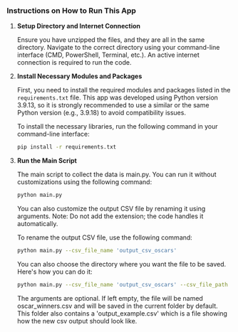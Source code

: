 ### Instructions on How to Run This App

1. **Setup Directory and Internet Connection**

   Ensure you have unzipped the files, and they are all in the same directory. Navigate to the correct directory using your command-line interface (CMD, PowerShell, Terminal, etc.). An active internet connection is required to run the code.

2. **Install Necessary Modules and Packages**

   First, you need to install the required modules and packages listed in the `requirements.txt` file. This app was developed using Python version 3.9.13, so it is strongly recommended to use a similar or the same Python version (e.g., 3.9.18) to avoid compatibility issues. 

   To install the necessary libraries, run the following command in your command-line interface:

   ```bash
   pip install -r requirements.txt
   ```

3. **Run the Main Script**

    The main script to collect the data is main.py. You can run it without customizations using the following command:

    ```bash
    python main.py
    ``` 

    You can also customize the output CSV file by renaming it using arguments. Note: Do not add the extension; the code handles it automatically.

    To rename the output CSV file, use the following command:

    ```bash
    python main.py --csv_file_name 'output_csv_oscars'
    ``` 

    You can also choose the directory where you want the file to be saved. Here's how you can do it:

    ```bash
    python main.py --csv_file_name 'output_csv_oscars' --csv_file_path 'C://Documents/'
    ``` 

    The arguments are optional. If left empty, the file will be named oscar_winners.csv and will be saved in the current folder by default.
    This folder also contains a 'output_example.csv' which is a file showing how the new csv output should look like.